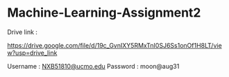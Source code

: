 # Machine-Learning-Assignment2

Drive link :

https://drive.google.com/file/d/19c_GvnIXY5RMxTnI0SJ6Ss1onOf1H8LT/view?usp=drive_link

Username : NXB51810@ucmo.edu
Password : moon@aug31
